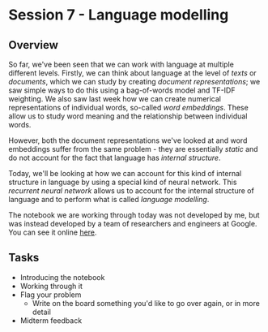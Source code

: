 # Session 7 - Language modelling

## Overview

So far, we've been seen that we can work with language at multiple different levels. Firstly, we can think about language at the level of *texts* or *documents*, which we can study by creating *document representations*; we saw simple ways to do this using a bag-of-words model and TF-IDF weighting. We also saw last week how we can create numerical representations of individual words, so-called *word embeddings*. These allow us to study word meaning and the relationship between individual words.

However, both the document representations we've looked at and word embeddings suffer from the same problem - they are essentially *static* and do not account for the fact that language has *internal structure*. 

Today, we'll be looking at how we can account for this kind of internal structure in language by using a special kind of neural network. This *recurrent neural network* allows us to account for the internal structure of language and to perform what is called *language modelling*.

The notebook we are working through today was not developed by me, but was instead developed by a team of researchers and engineers at Google. You can see it online [here](https://github.com/tensorflow/docs/blob/master/site/en/tutorials/keras/text_classification.ipynb).

## Tasks

- Introducing the notebook
- Working through it
- Flag your problem
  - Write on the board something you'd like to go over again, or in more detail
- Midterm feedback
